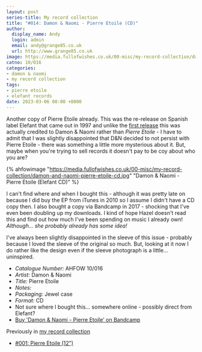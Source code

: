 ```yaml
---
layout: post
series-title: My record collection
title: "#014: Damon & Naomi - Pierre Etoile (CD)"
author:
  display_name: Andy
  login: admin
  email: andy@grange85.co.uk
  url: http://www.grange85.co.uk
image: https://media.fullofwishes.co.uk/00-misc/my-record-collection/damon-and-naomi-pierre-etoile-cd.jpg
catno: 10/016
categories:
- damon & naomi
- my record collection
tags:
- pierre etoile
- elefant records
date: 2023-03-06 00:00 +0000
---
```

Another copy of Pierre Etoile already. This was the re-release on Spanish label Elefant that came out in 1997 and unlike the [first release](/2023/01/20/my-record-collection-01-pierre-etoile/) this was actually credited to Damon & Naomi rather than _Pierre Etoile_ - I have to admit that I was slightly disappointed that D&N decided to not persist with Pierre Etoile - there was something a little more mysterious about it. But, maybe when you're trying to sell records it doesn't pay to be coy about who you are?

{% ahfowimage "https://media.fullofwishes.co.uk/00-misc/my-record-collection/damon-and-naomi-pierre-etoile-cd.jpg" "Damon & Naomi - Pierre Etoile (Elefant CD)" %}

I can't find where and when I bought this - although it was pretty late on because I did buy the EP from iTunes in 2010 so I assume I didn't have a CD copy then. I also bought a copy via Bandcamp in 2017 - shocking that I've even been doubling up my downloads. I kind of hope Hazel doesn't read this and find out how much I've been spending on music I already own! _Although... she probably already has some idea!_

I've always been slightly disappointed in the sleeve of this issue - probably because I loved the sleeve of the original so much. But, looking at it now I do rather like the design even if the sleeve photograph is a little... uninspired.

 - *Catalogue Number:* AHFOW 10/016
 - *Artist:*  Damon & Naomi
 - *Title:* Pierre Etoile
 - *Notes:* 
 - *Packaging:* Jewel case
 - *Format:* CD
 - Not sure where I bought this... somewhere online - possibly direct from Elefant?
 - [Buy 'Damon & Naomi - Pierre Etoile' on Bandcamp](https://damonandnaomi.bandcamp.com/album/pierre-etoile-ep)

 Previously in [my record collection](/category/my-record-collection)
  - [#001: Pierre Etoile (12")](/2023/01/20/my-record-collection-01-pierre-etoile/)
